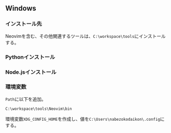 ## Windows

### インストール先
Neovimを含む、その他関連するツールは、`C:\workspace\tools`にインストールする。

### Pythonインストール
### Node.jsインストール

### 環境変数
`Path`に以下を追加。
```
C:\workspace\tools\Neovim\bin
```
環境変数`XDG_CONFIG_HOME`を作成し、値を`C:\Users\nabezokodaikon\.config`にする。
